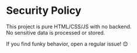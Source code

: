 # Security Policy  
This project is pure HTML/CSS/JS with no backend.  
No sensitive data is processed or stored.  

If you find funky behavior, open a regular issue! 😊  
